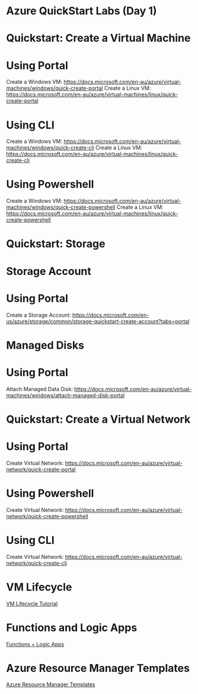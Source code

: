 # Azure QuickStart Labs (Day 1)

# Quickstart: Create a Virtual Machine
# Using Portal
Create a Windows VM: https://docs.microsoft.com/en-au/azure/virtual-machines/windows/quick-create-portal
Create a Linux VM: https://docs.microsoft.com/en-au/azure/virtual-machines/linux/quick-create-portal

# Using CLI
Create a Windows VM: https://docs.microsoft.com/en-au/azure/virtual-machines/windows/quick-create-cli
Create a Linux VM: https://docs.microsoft.com/en-au/azure/virtual-machines/linux/quick-create-cli

# Using Powershell
Create a Windows VM: https://docs.microsoft.com/en-au/azure/virtual-machines/windows/quick-create-powershell
Create a Linux VM: https://docs.microsoft.com/en-au/azure/virtual-machines/linux/quick-create-powershell

# Quickstart: Storage
# Storage Account
# Using Portal
Create a Storage Account: https://docs.microsoft.com/en-us/azure/storage/common/storage-quickstart-create-account?tabs=portal

# Managed Disks
# Using Portal
Attach Managed Data Disk: https://docs.microsoft.com/en-au/azure/virtual-machines/windows/attach-managed-disk-portal

# Quickstart: Create a Virtual Network
# Using Portal
Create Virtual Network: https://docs.microsoft.com/en-au/azure/virtual-network/quick-create-portal

# Using Powershell
Create Virtual Network: https://docs.microsoft.com/en-au/azure/virtual-network/quick-create-powershell

# Using CLI
Create Virtual Network: https://docs.microsoft.com/en-au/azure/virtual-network/quick-create-cli

# VM Lifecycle
[VM Lifecycle Tutorial](./AzureVMTutorial.md)

# Functions and Logic Apps
[Functions + Logic Apps](./Servless.md)

# Azure Resource Manager Templates
[Azure Resource Manager Templates](./Servless.md)